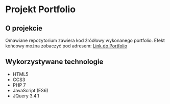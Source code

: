 # Projekt Portfolio
## O projekcie
Omawiane repozytorium zawiera kod źródłowy wykonanego portfolio.
Efekt końcowy można zobaczyć pod adresem: [Link do Portfolio](https://www.portfolioxyz.pl)
## Wykorzystywane technologie
- HTML5
- CCS3
- PHP 7
- JavaScript (ES6)
- JQuery 3.4.1
